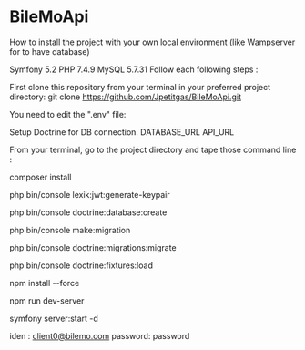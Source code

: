# BileMoApi
How to install the project with your own local environment (like Wampserver for to have database)

Symfony 5.2
PHP 7.4.9
MySQL 5.7.31
Follow each following steps :

First clone this repository from your terminal in your preferred project directory:
git clone https://github.com/Jpetitgas/BileMoApi.git

You need to edit the ".env" file:

Setup Doctrine for DB connection.
DATABASE_URL
API_URL

From your terminal, go to the project directory and tape those command line :

composer install

php bin/console lexik:jwt:generate-keypair

php bin/console doctrine:database:create

php bin/console make:migration

php bin/console doctrine:migrations:migrate

php bin/console doctrine:fixtures:load

npm install --force

npm run dev-server

symfony server:start -d

iden : client0@bilemo.com  password: password
